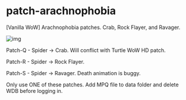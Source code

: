 # patch-arachnophobia
[Vanilla WoW] Arachnophobia patches. Crab, Rock Flayer, and Ravager.

![img](https://github.com/user-attachments/assets/eb9125fa-2c43-4a48-bfff-cce269ec75fe)

Patch-Q - Spider -> Crab. Will conflict with Turtle WoW HD patch.

Patch-R - Spider -> Rock Flayer.

Patch-S - Spider -> Ravager. Death animation is buggy.

Only use ONE of these patches. Add MPQ file to data folder and delete WDB before logging in.
